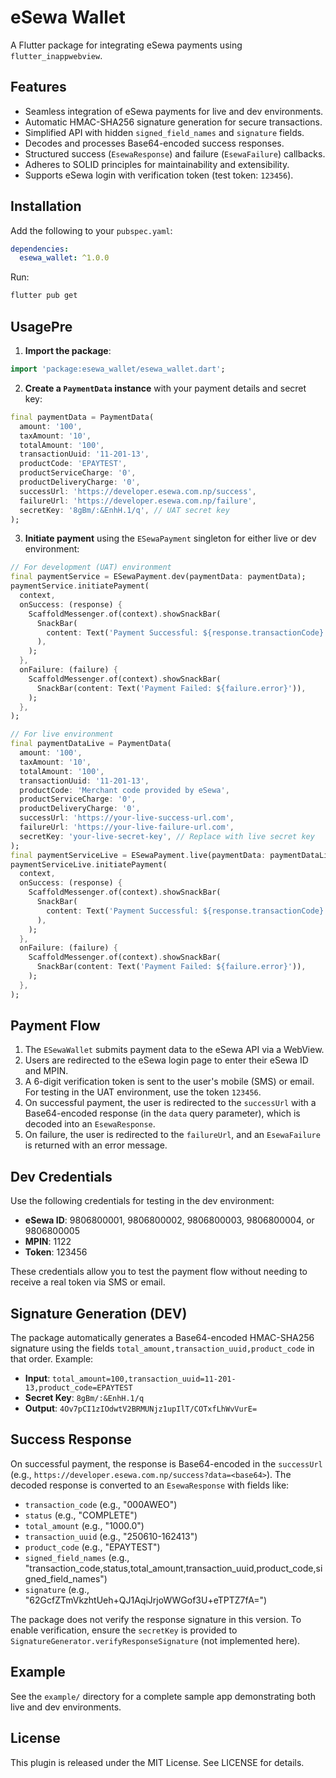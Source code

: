 # eSewa Wallet

A Flutter package for integrating eSewa payments using `flutter_inappwebview`.

## Features

- Seamless integration of eSewa payments for live and dev environments.
- Automatic HMAC-SHA256 signature generation for secure transactions.
- Simplified API with hidden `signed_field_names` and `signature` fields.
- Decodes and processes Base64-encoded success responses.
- Structured success (`EsewaResponse`) and failure (`EsewaFailure`) callbacks.
- Adheres to SOLID principles for maintainability and extensibility.
- Supports eSewa login with verification token (test token: `123456`).

## Installation

Add the following to your `pubspec.yaml`:

```yaml
dependencies:
  esewa_wallet: ^1.0.0
```

Run:

```bash
flutter pub get
```

## UsagePre

1. **Import the package**:

```dart
import 'package:esewa_wallet/esewa_wallet.dart';
```

2. **Create a `PaymentData` instance** with your payment details and secret key:

```dart
final paymentData = PaymentData(
  amount: '100',
  taxAmount: '10',
  totalAmount: '100',
  transactionUuid: '11-201-13',
  productCode: 'EPAYTEST',
  productServiceCharge: '0',
  productDeliveryCharge: '0',
  successUrl: 'https://developer.esewa.com.np/success',
  failureUrl: 'https://developer.esewa.com.np/failure',
  secretKey: '8gBm/:&EnhH.1/q', // UAT secret key
);
```

3. **Initiate payment** using the `ESewaPayment` singleton for either live or dev environment:

```dart
// For development (UAT) environment
final paymentService = ESewaPayment.dev(paymentData: paymentData);
paymentService.initiatePayment(
  context,
  onSuccess: (response) {
    ScaffoldMessenger.of(context).showSnackBar(
      SnackBar(
        content: Text('Payment Successful: ${response.transactionCode} (${response.status})'),
      ),
    );
  },
  onFailure: (failure) {
    ScaffoldMessenger.of(context).showSnackBar(
      SnackBar(content: Text('Payment Failed: ${failure.error}')),
    );
  },
);

// For live environment
final paymentDataLive = PaymentData(
  amount: '100',
  taxAmount: '10',
  totalAmount: '100',
  transactionUuid: '11-201-13',
  productCode: 'Merchant code provided by eSewa',
  productServiceCharge: '0',
  productDeliveryCharge: '0',
  successUrl: 'https://your-live-success-url.com',
  failureUrl: 'https://your-live-failure-url.com',
  secretKey: 'your-live-secret-key', // Replace with live secret key
);
final paymentServiceLive = ESewaPayment.live(paymentData: paymentDataLive);
paymentServiceLive.initiatePayment(
  context,
  onSuccess: (response) {
    ScaffoldMessenger.of(context).showSnackBar(
      SnackBar(
        content: Text('Payment Successful: ${response.transactionCode} (${response.status})'),
      ),
    );
  },
  onFailure: (failure) {
    ScaffoldMessenger.of(context).showSnackBar(
      SnackBar(content: Text('Payment Failed: ${failure.error}')),
    );
  },
);
```

## Payment Flow

1. The `ESewaWallet` submits payment data to the eSewa API via a WebView.
2. Users are redirected to the eSewa login page to enter their eSewa ID and MPIN.
3. A 6-digit verification token is sent to the user's mobile (SMS) or email. For testing in the UAT environment, use the token `123456`.
4. On successful payment, the user is redirected to the `successUrl` with a Base64-encoded response (in the `data` query parameter), which is decoded into an `EsewaResponse`.
5. On failure, the user is redirected to the `failureUrl`, and an `EsewaFailure` is returned with an error message.

## Dev Credentials

Use the following credentials for testing in the dev environment:

- **eSewa ID**: 9806800001, 9806800002, 9806800003, 9806800004, or 9806800005
- **MPIN**: 1122
- **Token**: 123456

These credentials allow you to test the payment flow without needing to receive a real token via SMS or email.

## Signature Generation (DEV)

The package automatically generates a Base64-encoded HMAC-SHA256 signature using the fields `total_amount,transaction_uuid,product_code` in that order. Example:

- **Input**: `total_amount=100,transaction_uuid=11-201-13,product_code=EPAYTEST`
- **Secret Key**: `8gBm/:&EnhH.1/q`
- **Output**: `4Ov7pCI1zIOdwtV2BRMUNjz1upIlT/COTxfLhWvVurE=`

## Success Response

On successful payment, the response is Base64-encoded in the `successUrl` (e.g., `https://developer.esewa.com.np/success?data=<base64>`). The decoded response is converted to an `EsewaResponse` with fields like:

- `transaction_code` (e.g., "000AWEO")
- `status` (e.g., "COMPLETE")
- `total_amount` (e.g., "1000.0")
- `transaction_uuid` (e.g., "250610-162413")
- `product_code` (e.g., "EPAYTEST")
- `signed_field_names` (e.g., "transaction_code,status,total_amount,transaction_uuid,product_code,signed_field_names")
- `signature` (e.g., "62GcfZTmVkzhtUeh+QJ1AqiJrjoWWGof3U+eTPTZ7fA=")

The package does not verify the response signature in this version. To enable verification, ensure the `secretKey` is provided to `SignatureGenerator.verifyResponseSignature` (not implemented here).

## Example

See the `example/` directory for a complete sample app demonstrating both live and dev environments.

## License

This plugin is released under the MIT License. See LICENSE for details.
